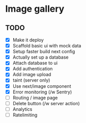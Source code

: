 # Image gallery

## TODO

- [x] Make it deploy
- [x] Scaffold basic ui with mock data
- [x] Setup faster build next config
- [X] Actually set up a database
- [x] Attach database to ui
- [x] Add authentication
- [x] Add image upload
- [X] taint (server only)
- [X] Use next/image component
- [x] Error monitoring (/w Sentry)
- [ ] Routing / image page
- [ ] Delete button (/w server action)
- [ ] Analytics
- [ ] Ratelimiting
